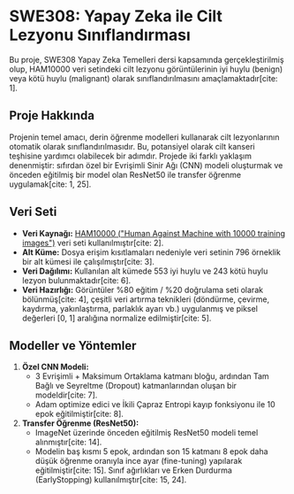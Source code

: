 # SWE308: Yapay Zeka ile Cilt Lezyonu Sınıflandırması

Bu proje, SWE308 Yapay Zeka Temelleri dersi kapsamında gerçekleştirilmiş olup, HAM10000 veri setindeki cilt lezyonu görüntülerinin iyi huylu (benign) veya kötü huylu (malignant) olarak sınıflandırılmasını amaçlamaktadır[cite: 1].

## Proje Hakkında

Projenin temel amacı, derin öğrenme modelleri kullanarak cilt lezyonlarının otomatik olarak sınıflandırılmasıdır. Bu, potansiyel olarak cilt kanseri teşhisine yardımcı olabilecek bir adımdır. Projede iki farklı yaklaşım denenmiştir: sıfırdan özel bir Evrişimli Sinir Ağı (CNN) modeli oluşturmak ve önceden eğitilmiş bir model olan ResNet50 ile transfer öğrenme uygulamak[cite: 1, 25].

## Veri Seti

* **Veri Kaynağı:** [HAM10000 ("Human Against Machine with 10000 training images")](https://dataverse.harvard.edu/dataset.xhtml?persistentId=doi:10.7910/DVN/DBW86T) veri seti kullanılmıştır[cite: 2].
* **Alt Küme:** Dosya erişim kısıtlamaları nedeniyle veri setinin 796 örneklik bir alt kümesi ile çalışılmıştır[cite: 3].
* **Veri Dağılımı:** Kullanılan alt kümede 553 iyi huylu ve 243 kötü huylu lezyon bulunmaktadır[cite: 6].
* **Veri Hazırlığı:** Görüntüler %80 eğitim / %20 doğrulama seti olarak bölünmüş[cite: 4], çeşitli veri artırma teknikleri (döndürme, çevirme, kaydırma, yakınlaştırma, parlaklık ayarı vb.) uygulanmış ve piksel değerleri [0, 1] aralığına normalize edilmiştir[cite: 5].

## Modeller ve Yöntemler

1.  **Özel CNN Modeli:**
    * 3 Evrişimli + Maksimum Ortaklama katmanı bloğu, ardından Tam Bağlı ve Seyreltme (Dropout) katmanlarından oluşan bir modeldir[cite: 7].
    * Adam optimize edici ve İkili Çapraz Entropi kayıp fonksiyonu ile 10 epok eğitilmiştir[cite: 8].
2.  **Transfer Öğrenme (ResNet50):**
    * ImageNet üzerinde önceden eğitilmiş ResNet50 modeli temel alınmıştır[cite: 14].
    * Modelin baş kısmı 5 epok, ardından son 15 katmanı 8 epok daha düşük öğrenme oranıyla ince ayar (fine-tuning) yapılarak eğitilmiştir[cite: 15]. Sınıf ağırlıkları ve Erken Durdurma (EarlyStopping) kullanılmıştır[cite: 15, 24].

